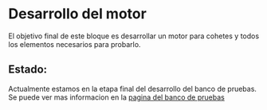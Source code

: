 # Desarrollo del motor
El objetivo final de este bloque es desarrollar un motor para cohetes y todos los elementos necesarios para probarlo.

## Estado:
Actualmente estamos en la etapa final del desarrollo del banco de pruebas. Se puede ver mas informacion en la [pagina del banco de pruebas](https://github.com/ClubdeRobotica/Coheteria-Experimental/tree/Bayo_V1/Motor/Banco%20de%20pruebas)
